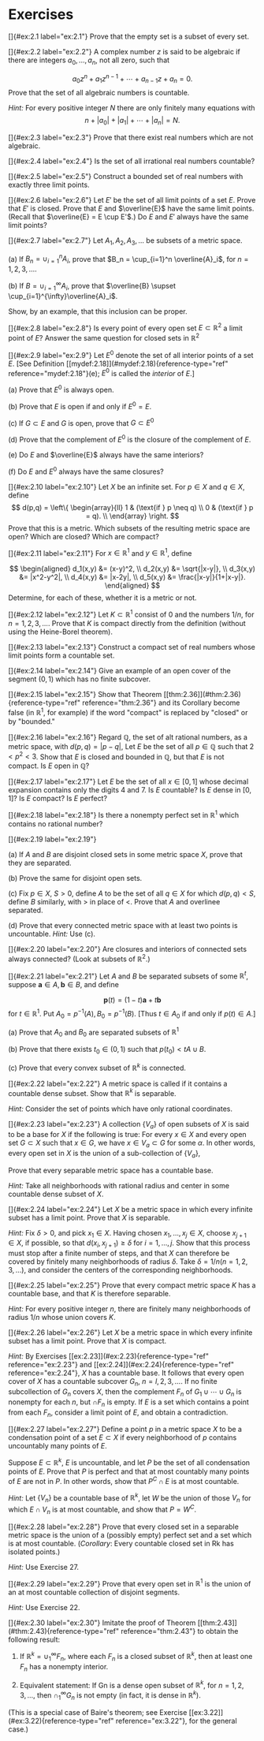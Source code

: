 # Exercises

<!-- ::: myexercise -->
[]{#ex:2.1 label="ex:2.1"} Prove that the empty set is a subset of every
set.
<!-- ::: -->

<!-- ::: myexercise -->
[]{#ex:2.2 label="ex:2.2"} A complex number $z$ is said to be algebraic
if there are integers $a_0, ... , a_n$, not all zero, such that

$$
a_{0} z^{n} 
        + a_{1} z^{n-1}
        +\cdots
        + a_{n-1} z
        + a_n = 0 .
$$
 Prove that the set of all algebraic numbers is
countable.

*Hint:* For every positive integer $N$ there are only finitely many
equations with 
$$
n 
        + |a_0|
        + |a_1|
        + \cdots
        + |a_n| = N .
$$

<!-- ::: -->

<!-- ::: myexercise -->
[]{#ex:2.3 label="ex:2.3"} Prove that there exist real numbers which are
not algebraic.
<!-- ::: -->

<!-- ::: myexercise -->
[]{#ex:2.4 label="ex:2.4"} Is the set of all irrational real numbers
countable?
<!-- ::: -->

<!-- ::: myexercise -->
[]{#ex:2.5 label="ex:2.5"} Construct a bounded set of real numbers with
exactly three limit points.
<!-- ::: -->

<!-- ::: myexercise -->
[]{#ex:2.6 label="ex:2.6"} Let $E'$ be the set of all limit points of a
set $E$. Prove that $E'$ is closed. Prove that $E$ and $\overline{E}$
have the same limit points. (Recall that $\overline{E} = E \cup E'$.) Do
$E$ and $E'$ always have the same limit points?
<!-- ::: -->

<!-- ::: myexercise -->
[]{#ex:2.7 label="ex:2.7"} Let $A_1, A_2, A_3, ...$ be subsets of a
metric space.

(a) If $B_n = \cup_{i=1}^n A_i$, prove that
    $B_n = \cup_{i=1}^n \overline{A}_i$, for $n = 1, 2, 3, ...$.

(b) If $B = \cup_{i=1}^{\infty} A_i$, prove that
    $\overline{B} \supset \cup_{i=1}^{\infty}\overline{A}_i$.

Show, by an example, that this inclusion can be proper.
<!-- ::: -->

<!-- ::: myexercise -->
[]{#ex:2.8 label="ex:2.8"} Is every point of every open set
$E \subset \mathbb{R}^2$ a limit point of $E$? Answer the same question for
closed sets in $\mathbb{R}^2$
<!-- ::: -->

<!-- ::: myexercise -->
[]{#ex:2.9 label="ex:2.9"} Let $E^0$ denote the set of all interior
points of a set $E$. \[See Definition
\[\[mydef:2.18\]](#mydef:2.18){reference-type="ref"
reference="mydef:2.18"}(e); $E^0$ is called the *interior* of $E$.\]

(a) Prove that $E^0$ is always open.

(b) Prove that $E$ is open if and only if $E^0 = E$.

(c) If $G \subset E$ and $G$ is open, prove that $G \subset E^0$

(d) Prove that the complement of $E^0$ is the closure of the complement
    of $E$.

(e) Do $E$ and $\overline{E}$ always have the same interiors?

(f) Do $E$ and $E^0$ always have the same closures?
<!-- ::: -->

<!-- ::: myexercise -->
[]{#ex:2.10 label="ex:2.10"} Let $X$ be an infinite set. For $p \in X$
and $q \in X$, define 
$$
d(p,q) = \left\{ 
            \begin{array}{ll}
                1 & (\text{if } p \neq q) \\
                0 & (\text{if } p =    q). \\
            \end{array}
         \right.
$$
 Prove that this is a metric. Which subsets of the
resulting metric space are open? Which are closed? Which are compact?
<!-- ::: -->

<!-- ::: myexercise -->
[]{#ex:2.11 label="ex:2.11"} For $x \in \mathbb{R}^1$ and $y \in \mathbb{R}^1$, define

$$
\begin{aligned}
        d_1(x,y) &= (x-y)^2, \\
        d_2(x,y) &= \sqrt{|x-y|}, \\
        d_3(x,y) &= |x^2-y^2|, \\
        d_4(x,y) &= |x-2y|, \\
        d_5(x,y) &= \frac{|x-y|}{1+|x-y|}.
    \end{aligned}
$$
 Determine, for each of these, whether it is a metric
or not.
<!-- ::: -->

<!-- ::: myexercise -->
[]{#ex:2.12 label="ex:2.12"} Let $K \subset \mathbb{R}^1$ consist of $0$ and the
numbers $1/n$, for $n = 1, 2, 3, ...$. Prove that $K$ is compact
directly from the definition (without using the Heine-Borel theorem).
<!-- ::: -->

<!-- ::: myexercise -->
[]{#ex:2.13 label="ex:2.13"} Construct a compact set of real numbers
whose limit points form a countable set.
<!-- ::: -->

<!-- ::: myexercise -->
[]{#ex:2.14 label="ex:2.14"} Give an example of an open cover of the
segment $(0, 1)$ which has no finite subcover.
<!-- ::: -->

<!-- ::: myexercise -->
[]{#ex:2.15 label="ex:2.15"} Show that Theorem
\[\[thm:2.36\]](#thm:2.36){reference-type="ref" reference="thm:2.36"} and
its Corollary become false (in $\mathbb{R}^1$, for example) if the word
"compact" is replaced by "closed" or by "bounded."
<!-- ::: -->

<!-- ::: myexercise -->
[]{#ex:2.16 label="ex:2.16"} Regard $\mathbb{Q}$, the set of alt rational
numbers, as a metric space, with $d(p, q) = |p - q|$, Let $E$ be the set
of all $p \in \mathbb{Q}$ such that $2 < p^2 < 3$. Show that $E$ is closed and
bounded in $\mathbb{Q}$, but that $E$ is not compact. Is $E$ open in $\mathbb{Q}$?
<!-- ::: -->

<!-- ::: myexercise -->
[]{#ex:2.17 label="ex:2.17"} Let $E$ be the set of all $x \in [0, 1]$
whose decimal expansion contains only the digits $4$ and $7$. Is $E$
countable? Is $E$ dense in $[0, 1]$? Is $E$ compact? Is $E$ perfect?
<!-- ::: -->

<!-- ::: myexercise -->
[]{#ex:2.18 label="ex:2.18"} Is there a nonempty perfect set in $\mathbb{R}^1$
which contains no rational number?
<!-- ::: -->

<!-- ::: myexercise -->
[]{#ex:2.19 label="ex:2.19"}

(a) If $A$ and $B$ are disjoint closed sets in some metric space $X$,
    prove that they are separated.

(b) Prove the same for disjoint open sets.

(c) Fix $p \in X$, $S > 0$, define $A$ to be the set of all $q \in X$
    for which $d(p, q) < S$, define $B$ similarly, with $>$ in place of
    $<$. Prove that $A$ and overlinee separated.

(d) Prove that every connected metric space with at least two points is
    uncountable. *Hint:* Use (c).
<!-- ::: -->

<!-- ::: myexercise -->
[]{#ex:2.20 label="ex:2.20"} Are closures and interiors of connected
sets always connected? (Look at subsets of $\mathbb{R}^2$.)
<!-- ::: -->

<!-- ::: myexercise -->
[]{#ex:2.21 label="ex:2.21"} Let $A$ and $B$ be separated subsets of
some $\mathbb{R}^t$, suppose $\mathbf{a} \in A, \mathbf{b} \in B$, and define

$$
\mathbf{p}(t) = (1 - t)\mathbf{a} + t\mathbf{b}
$$
 for $t \in \mathbb{R}^1$.
Put $A_0= p^{-1}(A), B_0= p^{-1}(B)$. \[Thus $t \in A_0$ if and only if
$p(t) \in A$.\]

(a) Prove that $A_0$ and $B_0$ are separated subsets of $\mathbb{R}^1$

(b) Prove that there exists $t_0 \in (0, 1)$ such that
    $p(t_0) <t A \cup B$.

(c) Prove that every convex subset of $\mathbb{R}^k$ is connected.
<!-- ::: -->

<!-- ::: myexercise -->
[]{#ex:2.22 label="ex:2.22"} A metric space is called if it contains a
countable dense subset. Show that $\mathbb{R}^k$ is separable.

*Hint:* Consider the set of points which have only rational coordinates.
<!-- ::: -->

<!-- ::: myexercise -->
[]{#ex:2.23 label="ex:2.23"} A collection $\{V_a\}$ of open subsets of
$X$ is said to be a base for $X$ if the following is true: For every
$x \in X$ and every open set $G \subset X$ such that $x \in G$, we have
$x \in V_a \subset G$ for some $\alpha$. In other words, every open set
in $X$ is the union of a sub-collection of $\{V_a\}$,

Prove that every separable metric space has a countable base.

*Hint:* Take all neighborhoods with rational radius and center in some
countable dense subset of $X$.
<!-- ::: -->

<!-- ::: myexercise -->
[]{#ex:2.24 label="ex:2.24"} Let $X$ be a metric space in which every
infinite subset has a limit point. Prove that $X$ is separable.

*Hint:* Fix $\delta > 0$, and pick $x_1 \in X$. Having chosen
$x_1, ... , x_j \in X$, choose $x_{j+1} \in X$, if possible, so that
$d(x_i, x_{j+1})\geq \delta$ for $i = 1, ... ,j$. Show that this process
must stop after a finite number of steps, and that $X$ can therefore be
covered by finitely many neighborhoods of radius $\delta$. Take
$\delta = 1/n (n = 1, 2, 3, ... )$, and consider the centers of the
corresponding neighborhoods.
<!-- ::: -->

<!-- ::: myexercise -->
[]{#ex:2.25 label="ex:2.25"} Prove that every compact metric space $K$
has a countable base, and that $K$ is therefore separable.

*Hint:* For every positive integer $n$, there are finitely many
neighborhoods of radius $1/n$ whose union covers $K$.
<!-- ::: -->

<!-- ::: myexercise -->
[]{#ex:2.26 label="ex:2.26"} Let $X$ be a metric space in which every
infinite subset has a limit point. Prove that $X$ is compact.

*Hint:* By Exercises \[\[ex:2.23\]](#ex:2.23){reference-type="ref"
reference="ex:2.23"} and \[\[ex:2.24\]](#ex:2.24){reference-type="ref"
reference="ex:2.24"}, $X$ has a countable base. It follows that every
open cover of $X$ has a countable subcover ${G_n}$, $n = l, 2, 3, ...$.
If no finite subcollection of ${G_n}$ covers $X$, then the complement
$F_n$ of $G_1 \cup \cdots \cup G_n$ is nonempty for each $n$, but
$\cap F_n$ is empty. If $E$ is a set which contains a point from each
$F_n$, consider a limit point of $E$, and obtain a contradiction.
<!-- ::: -->

<!-- ::: myexercise -->
[]{#ex:2.27 label="ex:2.27"} Define a point $p$ in a metric space $X$ to
be a condensation point of a set $E \subset X$ if every neighborhood of
$p$ contains uncountably many points of $E$.

Suppose $E \subset \mathbb{R}^k$, $E$ is uncountable, and let $P$ be the set of
all condensation points of $E$. Prove that $P$ is perfect and that at
most countably many points of $E$ are not in $P$. In other words, show
that $P^C \cap E$ is at most countable.

*Hint:* Let $\{V_n\}$ be a countable base of $\mathbb{R}^k$, let $W$ be the
union of those $V_n$ for which $E \cap V_n$ is at most countable, and
show that $P = W^C$.
<!-- ::: -->

<!-- ::: myexercise -->
[]{#ex:2.28 label="ex:2.28"} Prove that every closed set in a separable
metric space is the union of a (possibly empty) perfect set and a set
which is at most countable. (*Corollary*: Every countable closed set in
Rk has isolated points.)

*Hint:* Use Exercise 27.
<!-- ::: -->

<!-- ::: myexercise -->
[]{#ex:2.29 label="ex:2.29"} Prove that every open set in $\mathbb{R}^1$ is the
union of an at most countable collection of disjoint segments.

*Hint:* Use Exercise 22.
<!-- ::: -->

<!-- ::: myexercise -->
[]{#ex:2.30 label="ex:2.30"} Imitate the proof of Theorem
\[\[thm:2.43\]](#thm:2.43){reference-type="ref" reference="thm:2.43"} to
obtain the following result:

1.  If $\mathbb{R}^k = \cup_1^{\infty} F_n$, where each $F_n$ is a closed subset
    of $\mathbb{R}^k$, then at least one $F_n$ has a nonempty interior.

2.  Equivalent statement: If Gn is a dense open subset of $\mathbb{R}^k$, for
    $n = 1, 2, 3, ...$, then $\cap_1^{\infty} G_n$ is not empty (in
    fact, it is dense in $\mathbb{R}^k$).

(This is a special case of Baire's theorem; see Exercise
\[\[ex:3.22\]](#ex:3.22){reference-type="ref" reference="ex:3.22"}, for
the general case.)
<!-- ::: -->

